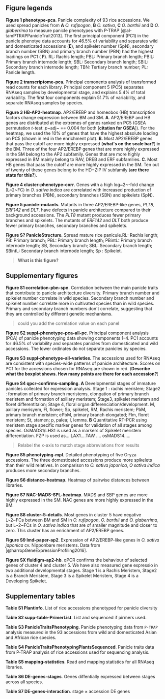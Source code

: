 ## Figure legends

**Figure 1 phenotype-pca**. Panicle complexity of 93 rice accessions. We used spread panicles from **A** *O. rufipogon*, **B** *O. sativa*, **C** *O. barthii* and **D** *O. glaberrima* to measure panicle phenotypes with P-TRAP [@al-tamPTRAPPanicleTrait2013]. The first principal component (PC1) in the panicle phenotye data accounts for 46.5% of variability and separates wild and domesticated accessions (**E**), and spikelet number (SpN), secondary branch number (SBN) and primary branch number (PBN) had the highest loadings on PC1 ( **F**). RL: Rachis length; PBL: Primary branch length; PBIL: Primary branch internode length; SBL: Secondary branch length; SBIL: Secondary branch internode length; TBN: Tertiary branch number; PL: Panicle length.

**Figure 2 transcriptome-pca**. Principal comonents analysis of transformed read counts for each library. Principal component 5 (PC5) separates RNAseq samples by developmental stage, and explains 5.4% of total variability. The first four components explain 51.7% of variability, and separate RNAseq samples by species.

**Figure 3 HB-AP2-heatmap**. AP2/EREBP and homeobox (HB) transcription factors change expression between BM and SM. **A**. AP2/EREBP and HB genes are distributed at the extremes of genes ranked on PC5 (GSEA permutation *t*-test: *p*~adj~ == 0.004 for both [**citation for GSEA**]). For the heatmap, we used the 10% of genes that have the highest absolute loading on PC5 (shown in red in the enrichment plot). **B**. Most AP2/EREBP genes that pass the cutoff are more highly expressed (**what's on the scale bar?**) in the BM. Three of the four AP2/EREBP genes that are more highly expressed in the SM belong to the AP2 subfamily. Genes that are more highly expressed in BM mainly belong to RAV, DREB and ERF subfamilies. **C**. Most HB genes that pass the cutoff are more highly expressed in the SM. Ten out of twenty of these genes belong to the HD−ZIP IV subfamily (**are there stats for this?**).

**Figure 4 cluster-phenotype-corr**. Genes with a high log~2~-fold change (L~2~FC) in *O. sativa indica* are correlated with increased production of primary branches (PBN), secondary branches (SBN) and spikelets (SpN).

**Figure 5 panicle-mutants**. Mutants in three AP2/EREBP-like genes, *PLT8*, *ERF142* and *DLT*, have defects in panicle architecture compared to their background accessions. The *PLT8* mutant produces fewer primary branches and spikelets. The mutants of *ERF142* and *DLT* both produce fewer primary branches, secondary branches and spikelets.

**Figure S? PanicleStructure**. Spread mature rice panicule.RL: Rachis length; PB: Primary branch; PBL: Primary branch length; PBintL: Primary branch internode length; SB, Secondary branch; SBL: Secondary branch length; SBintL: Secondary branch internode length; Sp : Spikelet.
> **What is this figure?**

## Supplementary figures

**Figure S1 correlation-pbn-spn**.
Correlation between the main panicle traits that contribute to panicle architecture diversity.
Primary branch number and spikelet number correlate in wild species. Secondary branch number and spikelet number correlate more in cultivated species than in wild species.
Primary and secondary branch numbers don't correlate, suggesting that they
are controlled by different genetic mechanisms.
> could you add the correlation value on each panel

**Figure S2 suppl-phenotype-pca-all-pc**. Principal component analysis (PCA) of panicle phenotyping data showing components 1–4. PC1 accounts for 46.5% of variability and separates panicles from domesticated and wild accessions. The lower ordinates do not separate panicles by species.

**Figure S3 suppl-phenotype-all-varieties**. The accessions used for RNAseq are consistent with species-wide patterns of panicle architecture. Scores on PC1 for the accessions chosen for RNAseq are shown in red. (**Describe what the boxplot shows. How many points are there for each accession?**)

**Figure S4 qpcr-confirms-sampling**. **A** Developmental stages of immature panicles collected for expression analysis. Stage 1  : rachis meristem; Stage2 : formation of primary branch meristems, elongation of primary branch meristem and formation of axillary meristem; Stage3, spikelet meristem  and floret differentitaion; Stage 4, floral organ differenciation/development. M, axillary merisyem, Fl, flower; Sp, spikelet, RM, Rachis meristem; PbM, primary branch meristem; ePbM, primary branch elongated; Flm, floret meristem; St, stamen; p, palea; l, lemma. **B** Quantitative RT-PCR using meristem stage specific marker genes for validation of all stages among species. OsMADS1/LHS1 is used as a markers of Spikelet meristem differentiation. FZP is used as... LAX1....TAW .... osMADS14.....
> Relabel the x-axis to match stage abbreviations from results

**Figure S5 phenotyping-mpl**. Detailed phenotyping of five Oryza accessions. The three domesticated accessions produce more spikelets than their wild relatives. In comparison to *O. sativa japonica*, *O sativa indica* produces more secondary branches.

**Figure S6 distance-heatmap**. Heatmap of pairwise distances between libraries.

**Figure S7 NAC-MADS-SPL-heatmap**. MADS and SBP genes are more highly expressed in the SM. NAC genes are more highly expressed in the BM.

**Figure S8 cluster-5-details**. Most genes in cluster 5 have negative L~2~FCs between BM and SM in *O. rufipogon*, *O. barthii* and *O. glaberrima*, but L~2~FCs in *O. sativa indica* that are of smaller magnitude and closer to zero. This cluster has an enrichment of AP2/EREBP genes.

**Figure S9 lmd-paper-ap2**. Expression of AP2/EREBP-like genes in *O. sativa japonica* cv. Nipponbare meristems. Data from [@harropGeneExpressionProfiling2016].

**Figure SX fluidigm-ap2-hb**. qPCR confirms the behaviour of selected genes of cluster 4 and cluster 5. 
We have also measured gene expressio in two additional developmental stages. Stage 1 is a Rachis Meristem, Stage2 is a Branch Meristem, Stage 3 is a Spikelet Meristem, Stage 4 is a Developing Spikelet. 

## Supplementary tables

**Table S1 Plantinfo**. List of rice accessions phenotyped for panicle diversity

**Table S2 supp-table-PrimerList**. List and sequenced if pirmers used.

**Table S3 PanicleTraitsPhenotyping**. Panicle phenotyping data from `P-TRAP` analysis measured in the 93 accessions from wild and domesticated Asian and African rice species. 

**Table S4 PanicleTraitsPhenotypingPlantsSequenced**. Panicle traits data from P-TRAP analysis of rice accessions used for sequencing analysis.

**Table S5 mapping-statistics**. Read and mapping statistics for all RNAseq libraries.

**Table S6 DE-genes-stages**. Genes diffentially expressed between stages across all species.

**Table S7 DE-genes-interaction**. stage × accession DE genes

 